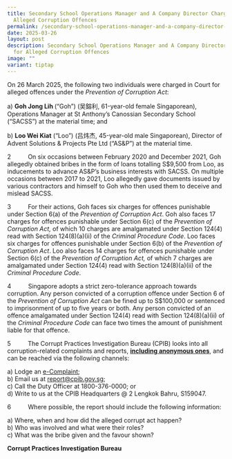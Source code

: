 ```yaml
---
title: Secondary School Operations Manager and A Company Director Charged for
  Alleged Corruption Offences
permalink: /secondary-school-operations-manager-and-a-company-director-charged-for-alleged-corruption-offences/
date: 2025-03-26
layout: post
description: Secondary School Operations Manager and A Company Director Charged
  for Alleged Corruption Offences
image: ""
variant: tiptap
---
```

<p>On 26 March 2025, the following two individuals were charged in Court
for alleged offences under the <em>Prevention of Corruption Act</em>:</p>
<p>a) <strong>Goh Jong Lih </strong>(“Goh”) (吴鎔利, 61-year-old female Singaporean),
Operations Manager at St Anthony’s Canossian Secondary School (“SACSS”)
at the material time; and</p>
<p>b)&nbsp;<strong>Loo Wei Kiat</strong> (“Loo”) (吕炜杰, 45-year-old male Singaporean),
Director of Advent Solutions &amp; Projects Pte Ltd (“AS&amp;P”) at the
material time.</p>
<p>2&nbsp;&nbsp;&nbsp;&nbsp;&nbsp;&nbsp;&nbsp;&nbsp;&nbsp; On six occasions
between February 2020 and December 2021, Goh allegedly obtained bribes
in the form of loans totalling S$9,500 from Loo, as inducements to advance
AS&amp;P’s business interests with SACSS. On multiple occasions between
2017 to 2021, Loo allegedly gave documents issued by various contractors
and himself to Goh who then used them to deceive and mislead SACSS.</p>
<p>3&nbsp;&nbsp;&nbsp;&nbsp;&nbsp;&nbsp;&nbsp;&nbsp;&nbsp; For their actions,
Goh faces six charges for offences punishable under Section 6(a) of the <em>Prevention of Corruption Act</em>.
Goh also faces 17 charges for offences punishable under Section 6(c) of
the <em>Prevention of Corruption Act, </em>of which 10 charges are amalgamated
under Section 124(4) read with Section 124(8)(a)(ii) of the <em>Criminal Procedure Code</em>.
Loo faces six charges for offences punishable under Section 6(b) of the <em>Prevention of Corruption Act</em>.
Loo also faces 14 charges for offences punishable under Section 6(c) of
the <em>Prevention of Corruption Act,</em> of which 7 charges are amalgamated
under Section 124(4) read with Section 124(8)(a)(ii) of the <em>Criminal Procedure Code</em>.</p>
<p>4&nbsp;&nbsp;&nbsp;&nbsp;&nbsp;&nbsp;&nbsp;&nbsp;&nbsp; Singapore adopts
a strict zero-tolerance approach towards corruption. Any person convicted
of a corruption offence under Section 6 of the&nbsp;<em>Prevention of Corruption Act</em>&nbsp;can
be fined up to S$100,000 or sentenced to imprisonment of up to five years
or both. Any person convicted of an offence amalgamated under Section 124(4)
read with Section 124(8)(a)(ii) of the <em>Criminal Procedure Code</em> can
face two times the amount of punishment liable for that offence.</p>
<p>5&nbsp;&nbsp;&nbsp;&nbsp;&nbsp;&nbsp;&nbsp;&nbsp;&nbsp; The Corrupt Practices
Investigation Bureau (CPIB) looks into all corruption-related complaints
and reports, <strong><u>including anonymous ones</u></strong>, and can be
reached via the following channels:</p>
<p>a) Lodge an <a href="https://www.cpib.gov.sg/e-services/e-complaint-for-corrupt-conduct/" rel="noopener nofollow" target="_blank"><u>e-Complaint</u></a>;
<br>b) Email us at <a href="mailto:report@cpib.gov.sg" rel="noopener noreferrer nofollow" target="_blank"><u>report@cpib.gov.sg</u></a>;&nbsp;
<br>c) Call the Duty Officer at 1800-376-0000; or
<br>d) Write to us at the CPIB Headquarters @ 2 Lengkok Bahru, S159047.</p>
<p>6&nbsp;&nbsp;&nbsp;&nbsp;&nbsp;&nbsp;&nbsp;&nbsp;&nbsp; Where possible,
the report should include the following information:</p>
<p>a) Where, when and how did the alleged corrupt act happen?
<br>b) Who was involved and what were their roles?
<br>c) What was the bribe given and the favour shown?</p>
<p><strong>Corrupt Practices Investigation Bureau</strong>
</p>